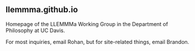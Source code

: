 ## llemmma.github.io

Homepage of the LLEMMMa Working Group in the Department of Philosophy at UC Davis.

For most inquiries, email Rohan, but for site-related things, email Brandon.